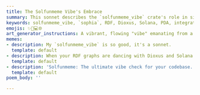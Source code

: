 ```yaml
---
title: The Solfunmeme Vibe's Embrace
summary: This sonnet describes the `solfunmeme_vibe` crate's role in simplifying `sophia` RDF integration, enabling harmonious RDF graph flow with Dioxus rendering and Solana PDA integration, creating a seamless and structured knowledge system.
keywords: solfunmeme_vibe, `sophia`, RDF, Dioxus, Solana, PDA, integration, knowledge, structured, seamless, interface, wisdom
emojis: ✨🔗💻🌐
art_generator_instructions: A vibrant, flowing "vibe" emanating from a central point, where `sophia` (represented by a wise, glowing book) is seamlessly integrated with Dioxus (represented by a dynamic, artistic rendering) and Solana (represented by a glowing blockchain). RDF graphs are seen flowing harmoniously between them, forming a structured, luminous network of knowledge. The overall feeling should be one of seamless integration, intellectual elegance, and the beauty of a well-designed system.
memes:
- description: My `solfunmeme_vibe` is so good, it's a sonnet.
  template: default
- description: When your RDF graphs are dancing with Dioxus and Solana.
  template: default
- description: 'Solfunmeme: The ultimate vibe check for your codebase.'
  template: default
poem_body: ''

---
```

